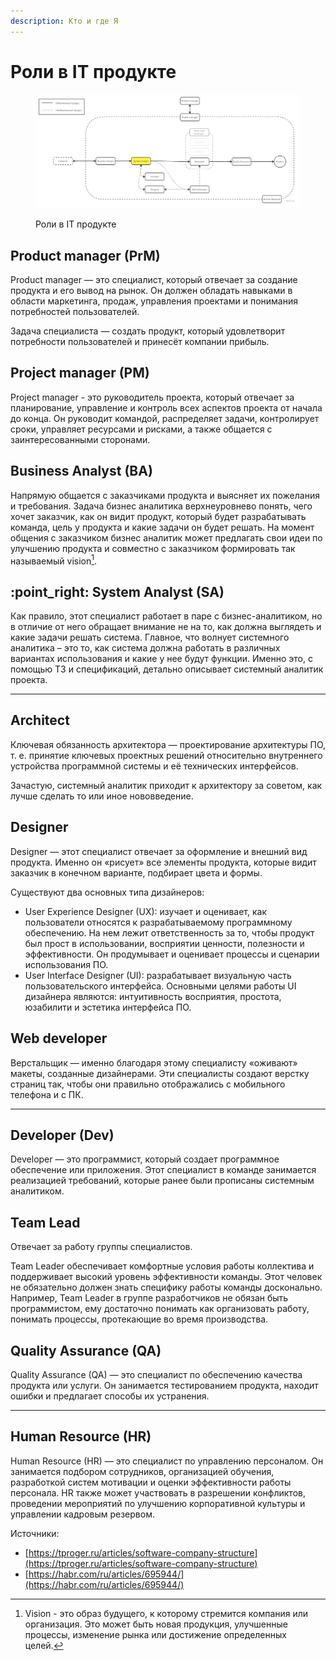 ```yaml
---
description: Кто и где Я
---
```


# Роли в IT продукте

<figure><img src="../../.gitbook/assets/Mind Map.jpg" alt=""><figcaption><p>Роли в IT продукте</p></figcaption></figure>

## Product manager (PrM)

Product manager —  это специалист, который отвечает за создание продукта и его вывод на рынок. Он должен обладать навыками в области маркетинга, продаж, управления проектами и понимания потребностей пользователей.

Задача специалиста — создать продукт, который удовлетворит потребности пользователей и принесёт компании прибыль.

## Project manager (PM)

Project manager - это руководитель проекта, который отвечает за планирование, управление и контроль всех аспектов проекта от начала до конца. Он руководит командой,  распределяет задачи, контролирует сроки, управляет ресурсами и рисками, а также общается с заинтересованными сторонами.

## **Business Analyst (BA)**

Напрямую общается с заказчиками продукта и выясняет их пожелания и требования. Задача бизнес аналитика верхнеуровнево понять, чего хочет заказчик, как он видит продукт, который будет разрабатывать команда, цель у продукта и какие задачи он будет решать. На момент общения с заказчиком бизнес аналитик может предлагать свои идеи по улучшению продукта и совместно с заказчиком формировать так называемый vision[^1].

## :point\_right: **System Analyst (SA)**

Как правило, этот специалист работает в паре с бизнес-аналитиком, но в отличие от него обращает внимание не на то, как должна выглядеть и какие задачи решать система. Главное, что волнует системного аналитика – это то, как система должна работать в различных вариантах использования и какие у нее будут функции. Именно это, с помощью ТЗ и спецификаций, детально описывает системный аналитик проекта.

***

## Architect

Ключевая обязанность архитектора — проектирование архитектуры ПО, т. е. принятие ключевых проектных решений относительно внутреннего устройства программной системы и её технических интерфейсов.

Зачастую, системный аналитик приходит к архитектору за советом, как лучше сделать то или иное нововведение.&#x20;

## **Designer**

Designer — этот специалист отвечает за оформление и внешний вид продукта. Именно он «рисует» все элементы продукта, которые видит заказчик в конечном варианте, подбирает цвета и формы.

Существуют два основных типа дизайнеров:

* User Experience Designer (UX): изучает и оценивает, как пользователи относятся к разрабатываемому программному обеспечению. На нем лежит ответственность за то, чтобы продукт был прост в использовании, восприятии ценности, полезности и эффективности. Он продумывает и оценивает процессы и сценарии использования ПО.
* User Interface Designer (UI): разрабатывает визуальную часть пользовательского интерфейса. Основными целями работы UI дизайнера являются: интуитивность восприятия, простота, юзабилити и эстетика интерфейса ПО.

## **Web developer**

Верстальщик — именно благодаря этому специалисту «оживают» макеты, созданные дизайнерами. Эти специалисты создают верстку страниц так, чтобы они правильно отображались с мобильного телефона и с ПК.

***

## **Developer (Dev)**

Developer — это программист, который создает программное обеспечение или приложения. Этот специалист в команде занимается реализацией требований, которые ранее были прописаны системным аналитиком.

## Team Lead

Отвечает за работу группы специалистов.

Team Leader обеспечивает комфортные условия работы коллектива и поддерживает высокий уровень эффективности команды. Этот человек не обязательно должен знать специфику работы команды досконально. Например, Team Leader в группе разработчиков не обязан быть программистом, ему достаточно понимать как организовать работу, понимать процессы, протекающие во время производства.

## Quality Assurance (QA)

Quality Assurance (QA) — это специалист по обеспечению качества продукта или услуги. Он занимается тестированием продукта, находит ошибки и предлагает способы их устранения.

***

## Human Resource (HR)

Human Resource (HR) — это специалист по управлению персоналом. Он занимается подбором сотрудников, организацией обучения, разработкой систем мотивации и оценки эффективности работы персонала. HR также может участвовать в разрешении конфликтов, проведении мероприятий по улучшению корпоративной культуры и управлении кадровым резервом.







Источники:

* [https://tproger.ru/articles/software-company-structure](https://tproger.ru/articles/software-company-structure)
* [https://habr.com/ru/articles/695944/](https://habr.com/ru/articles/695944/)

[^1]: Vision - это образ будущего, к которому стремится компания или организация. Это может быть новая продукция, улучшенные процессы, изменение рынка или достижение определенных целей.
